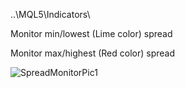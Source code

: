 ..\MQL5\Indicators\

Monitor min/lowest (Lime color) spread

Monitor max/highest (Red color) spread

![SpreadMonitorPic1](https://github.com/user-attachments/assets/28ab4d11-c6d2-4d1d-bdee-6ac38cb1d482)
